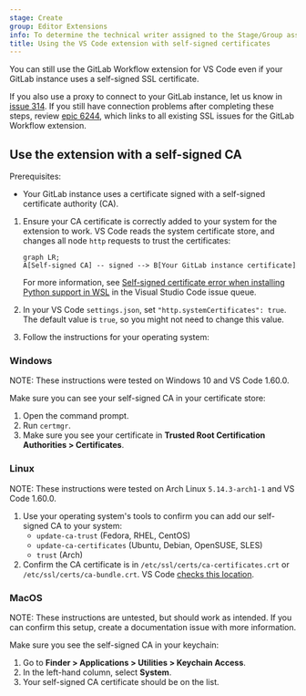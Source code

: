 ```yaml
---
stage: Create
group: Editor Extensions
info: To determine the technical writer assigned to the Stage/Group associated with this page, see https://handbook.gitlab.com/handbook/product/ux/technical-writing/#assignments
title: Using the VS Code extension with self-signed certificates
---
```


You can still use the GitLab Workflow extension for VS Code even if your GitLab instance uses a self-signed SSL certificate.

If you also use a proxy to connect to your GitLab instance, let us know in
[issue 314](https://gitlab.com/gitlab-org/gitlab-vscode-extension/-/issues/314). If you still have connection problems
after completing these steps, review [epic 6244](https://gitlab.com/groups/gitlab-org/-/epics/6244), which links to
all existing SSL issues for the GitLab Workflow extension.

## Use the extension with a self-signed CA

Prerequisites:

- Your GitLab instance uses a certificate signed with a self-signed certificate authority (CA).

1. Ensure your CA certificate is correctly added to your system for the extension to work. VS Code reads
   the system certificate store, and changes all node `http` requests to trust the certificates:

   ```mermaid
   graph LR;
   A[Self-signed CA] -- signed --> B[Your GitLab instance certificate]
   ```

   For more information, see [Self-signed certificate error when installing Python support in WSL](https://github.com/microsoft/vscode/issues/131836#issuecomment-909983815) in the Visual Studio Code issue queue.

1. In your VS Code `settings.json`, set `"http.systemCertificates": true`. The default value is `true`, so you might not need to change this value.
1. Follow the instructions for your operating system:

### Windows

NOTE:
These instructions were tested on Windows 10 and VS Code 1.60.0.

Make sure you can see your self-signed CA in your certificate store:

1. Open the command prompt.
1. Run `certmgr`.
1. Make sure you see your certificate in **Trusted Root Certification Authorities > Certificates**.

### Linux

NOTE:
These instructions were tested on Arch Linux `5.14.3-arch1-1` and VS Code 1.60.0.

1. Use your operating system's tools to confirm you can add our self-signed CA to your system:
   - `update-ca-trust` (Fedora, RHEL, CentOS)
   - `update-ca-certificates` (Ubuntu, Debian, OpenSUSE, SLES)
   - `trust` (Arch)
1. Confirm the CA certificate is in `/etc/ssl/certs/ca-certificates.crt` or `/etc/ssl/certs/ca-bundle.crt`.
   VS Code [checks this location](https://github.com/microsoft/vscode/issues/131836#issuecomment-909983815).

### MacOS

NOTE:
These instructions are untested, but should work as intended. If you can confirm this setup,
create a documentation issue with more information.

Make sure you see the self-signed CA in your keychain:

1. Go to **Finder > Applications > Utilities > Keychain Access**.
1. In the left-hand column, select **System**.
1. Your self-signed CA certificate should be on the list.
